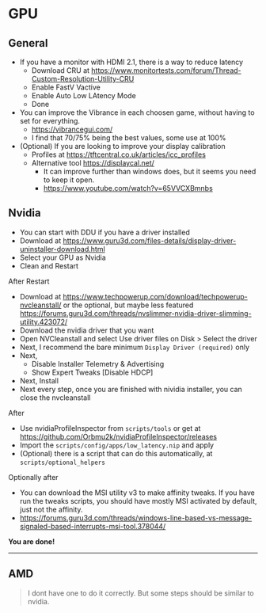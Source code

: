 # GPU

## General

- If you have a monitor with HDMI 2.1, there is a way to reduce latency
  - Download CRU at <https://www.monitortests.com/forum/Thread-Custom-Resolution-Utility-CRU>
  - Enable FastV Vactive
  - Enable Auto Low LAtency Mode
  - Done
- You can improve the Vibrance in each choosen game, without having to set for everything.
  - <https://vibrancegui.com/>
  - I find that 70/75% being the best values, some use at 100%
- (Optional) If you are looking to improve your display calibration
  - Profiles at <https://tftcentral.co.uk/articles/icc_profiles>
  - Alternative tool <https://displaycal.net/>
    - It can improve further than windows does, but it seems you need to keep it open.
    - <https://www.youtube.com/watch?v=65VVCXBmnbs>

## Nvidia

- You can start with DDU if you have a driver installed
- Download at <https://www.guru3d.com/files-details/display-driver-uninstaller-download.html>
- Select your GPU as Nvidia
- Clean and Restart

After Restart

- Download at <https://www.techpowerup.com/download/techpowerup-nvcleanstall/> or the optional, but maybe less featured <https://forums.guru3d.com/threads/nvslimmer-nvidia-driver-slimming-utility.423072/>
- Download the nvidia driver that you want
- Open NVCleanstall and select Use driver files on Disk > Select the driver
- Next, I recommend the bare minimum `Display Driver (required)` only
- Next,
  - Disable Installer Telemetry & Advertising
  - Show Expert Tweaks [Disable HDCP]
- Next, Install
- Next every step, once you are finished with nividia installer, you can close the nvcleanstall

After

- Use nvidiaProfileInspector from `scripts/tools` or get at <https://github.com/Orbmu2k/nvidiaProfileInspector/releases>
- Import the `scripts/config/apps/low_latency.nip` and apply
- (Optional) there is a script that can do this automatically, at `scripts/optional_helpers`

Optionally after

- You can download the MSI utility v3 to make affinity tweaks. If you have run the tweaks scripts, you should have mostly MSI activated by default, just not the affinity.
- <https://forums.guru3d.com/threads/windows-line-based-vs-message-signaled-based-interrupts-msi-tool.378044/>

**You are done!**

---

## AMD

> I dont have one to do it correctly. But some steps should be similar to nvidia.
